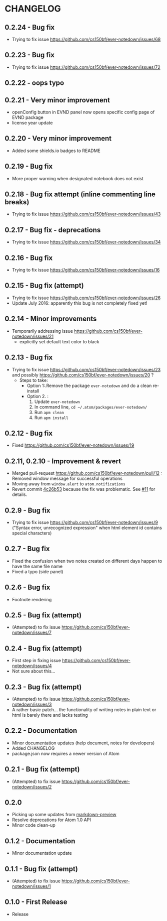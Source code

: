 # CHANGELOG

## 0.2.24 - Bug fix
- Trying to fix issue https://github.com/cs150bf/ever-notedown/issues/68

## 0.2.23 - Bug fix 
- Trying to fix issue https://github.com/cs150bf/ever-notedown/issues/72

## 0.2.22 - oops typo

## 0.2.21 - Very minor improvement
- openConfig button in EVND panel now opens specific config page of EVND package
- license year update

## 0.2.20 - Very minor improvement
- Added some shields.io badges to README

## 0.2.19 - Bug fix
- More proper warning when designated notebook does not exist

## 0.2.18 - Bug fix attempt (inline commenting line breaks)
- Trying to fix issue https://github.com/cs150bf/ever-notedown/issues/43

## 0.2.17 - Bug fix - deprecations
- Trying to fix issue https://github.com/cs150bf/ever-notedown/issues/34

## 0.2.16 - Bug fix
- Trying to fix issue https://github.com/cs150bf/ever-notedown/issues/16

## 0.2.15 - Bug fix (attempt)
- Trying to fix issue https://github.com/cs150bf/ever-notedown/issues/26   
- Update July 2016: apparently this bug is not completely fixed yet!

## 0.2.14 - Minor improvements
- Temporarily addressing issue https://github.com/cs150bf/ever-notedown/issues/21
    - explicitly set default text color to black

## 0.2.13 - Bug fix
- Trying to fix issue https://github.com/cs150bf/ever-notedown/issues/23 and possibly https://github.com/cs150bf/ever-notedown/issues/20 ?
    - Steps to take:
        - Option 1:.Remove the package `ever-notedown` and do a clean re-install
        - Option 2. :
            1. Update `ever-notedown`
            2. In command line, `cd ~/.atom/packages/ever-notedown/`
            3. Run `apm clean`
            4. Run `apm install`

## 0.2.12 - Bug fix
- Fixed https://github.com/cs150bf/ever-notedown/issues/19

## 0.2.11, 0.2.10 - Improvement & revert
- Merged pull-request https://github.com/cs150bf/ever-notedown/pull/12 : Removed window message for successful operations
- Moving away from `window.alert` to `atom.notifications`
- Revert commit [4c26b53](https://github.com/cs150bf/ever-notedown/commit/4c26b530d96b) because the fix was problematic. See [#11](https://github.com/cs150bf/ever-notedown/issues/11) for details.

## 0.2.9 - Bug fix
- Trying to fix issue https://github.com/cs150bf/ever-notedown/issues/9 ("Syntax error, unrecognized expression" when html element id contains
special characters)

## 0.2.7 - Bug fix
- Fixed the confusion when two notes created on different days happen to have the same file name
- Fixed a typo (side panel)

## 0.2.6 - Bug fix
- Footnote rendering

## 0.2.5 - Bug fix (attempt)
- (Attempted) to fix issue https://github.com/cs150bf/ever-notedown/issues/7

## 0.2.4 - Bug fix (attempt)
- First step in fixing issue https://github.com/cs150bf/ever-notedown/issues/4
- Not sure about this...

## 0.2.3 - Bug fix (attempt)
- (Attempted) to fix issue https://github.com/cs150bf/ever-notedown/issues/3
- A rather basic patch... the functionality of writing notes in plain text or html is barely there and lacks testing

## 0.2.2 - Documentation
- Minor documentation updates (help document, notes for developers)
- Added CHANGELOG
- package.json now requires a newer version of Atom

## 0.2.1 - Bug fix (attempt)
- (Attempted) to fix issue https://github.com/cs150bf/ever-notedown/issues/2

## 0.2.0
- Picking up some updates from [markdown-preview](https://github.com/atom/markdown-preview)
- Resolve deprecations for Atom 1.0 API
- Minor code clean-up

## 0.1.2 - Documentation
- Minor documentation update

## 0.1.1 - Bug fix (attempt)
- (Attempted) to fix issue https://github.com/cs150bf/ever-notedown/issues/1

## 0.1.0 - First Release
- Release

